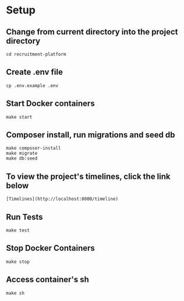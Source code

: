 # Setup

## Change from current directory into the project directory

```ssh
cd recruitment-platform
```

## Create .env file

```$xslt
cp .env.example .env
```

## Start Docker containers

```$xslt
make start
```

## Composer install, run migrations and seed db

```$xslt
make composer-install
make migrate
make db:seed
```

## To view the project's timelines, click the link below

```$xslt
[Timelines](http://localhost:8000/timeline)
```

## Run Tests

```$xslt
make test
```

## Stop Docker Containers

```$xslt
make stop
```

## Access container's sh

```$xslt
make sh
```
